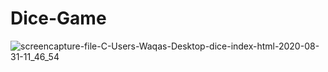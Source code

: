 # Dice-Game

![screencapture-file-C-Users-Waqas-Desktop-dice-index-html-2020-08-31-11_46_54](https://user-images.githubusercontent.com/57266143/91675574-3540c580-eb80-11ea-82f3-b397391f07cb.png)
